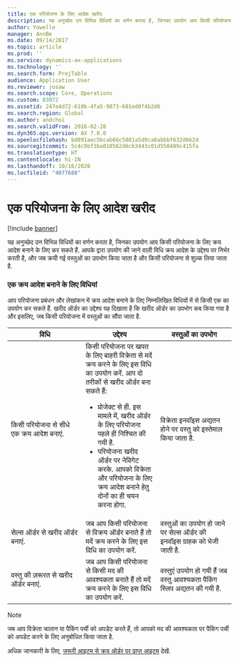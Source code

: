 ```yaml
---
title: एक परियोजना के लिए आदेश खरीद
description: यह अनुच्छेद उन विभिन्न विधियों का वर्णन करता है, जिनका उपयोग आप किसी परियोजना के लिए क्रय आदेश बनाने के लिए कर सकते हैं. आपके द्वारा उपयोग की जाने वाली विधि क्रय आदेश के उद्देश्य पर निर्भर करती है, और जब क्रयी गई वस्तुओं का उपभोग किया जाता है और किसी परियोजना से शुल्क लिया जाता है.
author: Yowelle
manager: AnnBe
ms.date: 09/14/2017
ms.topic: article
ms.prod: ''
ms.service: dynamics-ax-applications
ms.technology: ''
ms.search.form: ProjTable
audience: Application User
ms.reviewer: josaw
ms.search.scope: Core, Operations
ms.custom: 83972
ms.assetid: 247e4d72-610b-4fa5-9873-601ed0f4b2d6
ms.search.region: Global
ms.author: andchoi
ms.search.validFrom: 2016-02-28
ms.dyn365.ops.version: AX 7.0.0
ms.openlocfilehash: bd891aec5bcab66c5801a5d9ca8abbbf632d662d
ms.sourcegitcommit: 5c4c9bf3ba018562d6cb3443c01d550489c415fa
ms.translationtype: HT
ms.contentlocale: hi-IN
ms.lasthandoff: 10/16/2020
ms.locfileid: "4077688"
---
```

# <a name="purchase-orders-for-a-project"></a>एक परियोजना के लिए आदेश खरीद

[!include [banner](../includes/banner.md)]

यह अनुच्छेद उन विभिन्न विधियों का वर्णन करता है, जिनका उपयोग आप किसी परियोजना के लिए क्रय आदेश बनाने के लिए कर सकते हैं. आपके द्वारा उपयोग की जाने वाली विधि क्रय आदेश के उद्देश्य पर निर्भर करती है, और जब क्रयी गई वस्तुओं का उपभोग किया जाता है और किसी परियोजना से शुल्क लिया जाता है.

### <a name="methods-for-creating-a-purchase-order"></a>एक क्रय आदेश बनाने के लिए विधियां

आप परियोजना प्रबंधन और लेखांकन में क्रय आदेश बनाने के लिए निम्नलिखित विधियों में से किसी एक का उपयोग कर सकते हैं. खरीद ऑर्डर का उद्देश्य यह दिखाता है कि खरीद ऑर्डर का उपभोग कब किया गया है और इसलिए, जब किसी परियोजना में वस्तुओं का सौंपा जाता है.

<table>
<colgroup>
<col width="33%" />
<col width="33%" />
<col width="33%" />
</colgroup>
<thead>
<tr class="header">
<th>विधि</th>
<th>उद्देश्य</th>
<th>वस्तुओं का उपभोग</th>
</tr>
</thead>
<tbody>
<tr class="odd">
<td>किसी परियोजना से सीधे एक क्रय आदेश बनाएं.</td>
<td>किसी परियोजना पर खपत के लिए बाहरी विक्रेता से मदें क्रय करने के लिए इस विधि का उपयोग करें. आप दो तरीकों से खरीद ऑर्डर बना सकते हैं:
<ul>
<li>प्रोजेक्ट से ही. इस मामले में, खरीद ऑर्डर के लिए परियोजना पहले ही निश्चित की गयी है.</li>
<li>परियोजना खरीद ऑर्डर पर नेविगेट करके. आपको विक्रेता और परियोजना के लिए क्रय आदेश बनाने हेतु दोनों का ही चयन करना होगा.</li>
</ul></td>
<td>विक्रेता इनवॉइस अद्यतन होने पर वस्तु को इस्तेमाल किया जाता है.</td>
</tr>
<tr class="even">
<td>सेल्स ऑर्डर से खरीद ऑर्डर बनाएं.</td>
<td>जब आप किसी परियोजना से विक्रय ऑर्डर बनाते हैं तो मदें क्रय करने के लिए इस विधि का उपयोग करें.</td>
<td>वस्तुओं का उपयोग हो जाने पर सेल्स ऑर्डर की इनवॉइस ग्राहक को भेजी जाती है.</td>
</tr>
<tr class="odd">
<td>वस्तु की ज़़रूरत से खरीद ऑर्डर बनाएं.</td>
<td>जब आप किसी परियोजना से किसी मद की आवश्यकता बनाते हैं तो मदें क्रय करने के लिए इस विधि का उपयोग करें.</td>
<td>वस्तुएं उपयोग हो गयी हैं जब वस्तु आवश्यकता पैकिंग स्लिप अद्यतन की गयी है.</td>
</tr>
</tbody>
</table>

> [!NOTE] 
> जब आप विक्रेता चालान या पैकिंग पर्ची को अपडेट करते हैं, तो आपको मद की आवश्यकता पर पैकिंग पर्ची को अपडेट करने के लिए अनुबोधित किया जाता है.

अधिक जानकारी के लिए, [जरूरी आइटम से क्रय ऑर्डर पर प्राप्त आइटम](tasks/receive-items-purchase-order-item-requirement.md) देखें.

